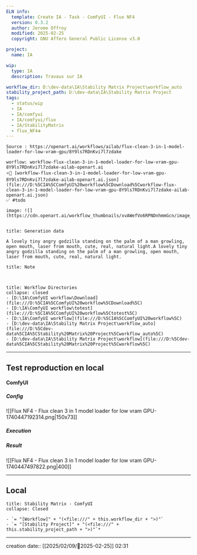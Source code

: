 ```yaml
---
ELN info:
  template: Create IA - Task - ComFyUI - Flux NF4
  version: 0.3.2
  author: Jerome Offroy
  modified: 2025-02-25
  copyright: GNU Affero General Public License v3.0

project:
  name: IA

wip:
  type: IA
  description: Travaux sur IA

workflow_dir: D:\dev-data\IA\Stability Matrix Project\workflow_auto
stability_project_path: D:\dev-data\IA\Stability Matrix Project
tags:
  - status/wip
  - IA
  - IA/comfyui
  - IA/comfyui/flux
  - IA/StabilityMatrix
  - flux_NF4➕
---
```

```ad-tip
Source : https://openart.ai/workflows/ailab/flux-clean-3-in-1-model-loader-for-low-vram-gpu/8Y9ls7RDnKvi7l7zdake

worflow: workflow-flux-clean-3-in-1-model-loader-for-low-vram-gpu-8Y9ls7RDnKvi7l7zdake-ailab-openart.ai
⭐🚧 [workflow-flux-clean-3-in-1-model-loader-for-low-vram-gpu-8Y9ls7RDnKvi7l7zdake-ailab-openart.ai.json](file:///D:%5CIA%5CComfyUI%20workflow%5CDownload%5Cworkflow-flux-clean-3-in-1-model-loader-for-low-vram-gpu-8Y9ls7RDnKvi7l7zdake-ailab-openart.ai.json)
✅ #todo

image: ![](https://cdn.openart.ai/workflow_thumbnails/xvAWefVo6RPNDnhmmGcn/image_gLQ6rQB6_1724106516081_raw.jpg)


```

````ad-quote
title: Generation data

A lovely tiny angry godzilla standing on the palm of a man growling, open mouth, laser from mouth, cute, real, natural light.A lovely tiny angry godzilla standing on the palm of a man growling, open mouth, laser from mouth, cute, real, natural light.

````

```ad-note
title: Note



```
```ad-info
title: Workflow Directories
collapse: closed
- [D:\IA\ComfyUI workflow\Download](file:///D:%5CIA%5CComfyUI%20workflow%5CDownload%5C)
- [D:\IA\ComfyUI workflow\totest](file:///D:%5CIA%5CComfyUI%20workflow%5Ctotest%5C)
- [D:\IA\ComfyUI workflow](file:///D:%5CIA%5CComfyUI%20workflow%5C)
- [D:\dev-data\IA\Stability Matrix Project\workflow_auto](file:///D:%5Cdev-data%5CIA%5CStability%20Matrix%20Project%5Cworkflow_auto%5C)
- [D:\dev-data\IA\Stability Matrix Project\workflow](file:///D:%5Cdev-data%5CIA%5CStability%20Matrix%20Project%5Cworkflow%5C)
```


---

## Test reproduction en local


#### ComfyUI
##### Config
![[Flux NF4 - Flux clean 3 in 1 model loader for low vram GPU-1740447192314.png|150x73]]
##### Execution

##### Result
![[Flux NF4 - Flux clean 3 in 1 model loader for low vram GPU-1740447497822.png|400]]

---
## Local

```ad-tip
title: Stability Matrix - ComfyUI
collapse: Closed

- `= "[Workflow]" + "(<file:///" + this.workflow_dir + ">)"`
- `= "[Stability Project]" + "(<file:///" + this.stability_project_path + ">)"`*
```

---
creation date:: [[2025/02/09/📒2025-02-25]]  02:31

